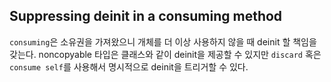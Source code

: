 ## Suppressing deinit in a consuming method

`consuming`은 소유권을 가져왔으니 개체를 더 이상 사용하지 않을 때 deinit 할 책임을 갖는다. noncopyable 타입은 클래스와 같이 deinit을 제공할 수 있지만 `discard` 혹은 `consume self`를 사용해서 명시적으로 deinit을 트리거할 수 있다.
